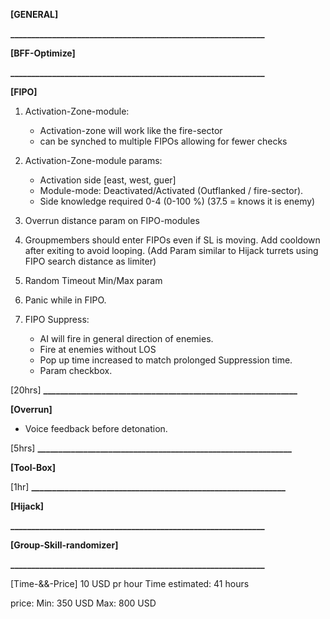 **[GENERAL]**

<!-- 1) Fix the deleted units issue in zeus -->
<!-- 2) General optimizing with new knowledge on call/spawn scripts.
[8hrs] -->
**_____________________________________________________________**


 **[BFF-Optimize]**
<!-- 
1) Remove the Hunker down function. 
2) Simple BFF (Avoid cashing all the objects)
[2hrs]  -->
**_____________________________________________________________**


**[FIPO]**

1) Activation-Zone-module:
   - Activation-zone will work like the fire-sector
   - can be synched to multiple FIPOs allowing for fewer checks

2) Activation-Zone-module params:
   - Activation side [east, west, guer]
   - Module-mode: Deactivated/Activated (Outflanked / fire-sector). 
   - Side knowledge required 0-4 (0-100 %) (37.5 = knows it is enemy)

3) Overrun distance param on FIPO-modules

4) Groupmembers should enter FIPOs even if SL is moving. Add cooldown after exiting to avoid looping. 
   (Add Param  similar to Hijack turrets using FIPO search distance as limiter)

5) Random Timeout Min/Max param 

6) Panic while in FIPO.

7) FIPO Suppress:
   - AI will fire in general direction of enemies.
   - Fire at enemies without LOS
   - Pop up time increased to match prolonged Suppression time.
   - Param checkbox. 

[20hrs]
**_____________________________________________________________**


**[Overrun]**

<!-- 1) Overrun distance is 50% when indoors -->
<!-- 2) Capture Suicide  -->
   <!-- - CBA param for Type of explosive -->
   <!-- - New: Largest explosive in inventory. -->
   - Voice feedback before detonation.
   <!-- - Create eventhandler. -->
<!-- 3) Turrets can be overrun -->
[5hrs]
**_____________________________________________________________**


**[Tool-Box]**

<!-- -Remove digestion from Tool-box -->
[1hr]
**_____________________________________________________________**


 **[Hijack]**
<!--
1) Crewmen can hijack Armour
[1hrs] -->
**_____________________________________________________________**


**[Group-Skill-randomizer]**

<!-- 1) Add param to randomize values in the skill module. 
2) Add random range coeff (Default: 0.3)
[3hrs] -->
**_____________________________________________________________**


[Time-&&-Price]
10 USD pr hour
Time estimated: 
41 hours

price:
Min: 350  USD
Max: 800 USD
